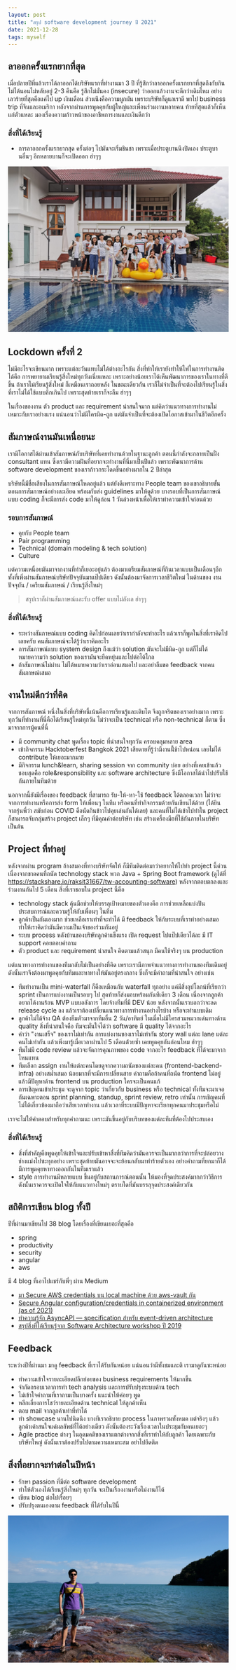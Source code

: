 ```yaml
---
layout: post
title: "สรุป software development journey ปี 2021"
date: 2021-12-28
tags: myself
---
```


## ลาออกครั้งแรกยากที่สุด
เมื่อปลายปีที่แล้วเราได้ลาออกได้บริษัทแรกที่ทำงานมา 3 ปี ที่รู้สึกว่าลาออกครั้งแรกยากที่สุดถึงกับกินไม่ได้นอนไม่หลับอยู่ 2-3 คืนคือ รู้สึกไม่มั่นคง (insecure) ว่าออกแล้วงานจะดีกว่าเดิมไหม อย่างเลวร้ายที่สุดคือแค่ไป up เงินเดือน ส่วนนึงคือความผูกผัน เพราะบริษัทก็ดูแลเราดี พาไป business trip ที่จีนและอเมริกา หลังจากผ่านการพูดคุยกับผู้ใหญ่และเพื่อนร่วมงานหลายคน ท้ายที่สุดแล้วก็เห็นแก่ตัวแหละ มองเรื่องความก้าวหน้าของอาชีพการงานและเงินดีกว่า

### สิ่งที่ได้เรียนรู้
- การลาออกครั้งแรกยากสุด ครั้งต่อๆ ไปมันจะเริ่มชินชา เพราะเมื่อประตูบานนึงปิดเอง ประตูบานอื่นๆ อีกหลายบานก็จะเปิดออก ฮ่าๆๆ

![EMIT team](/assets/2021-12-28-emit-team.jpg)

## Lockdown ครั้งที่ 2
ไม่มีอะไรจะเขียนมาก เพราะแต่ละวันแทบไม่ได้ต่างอะไรกัน สิ่งที่ทำให้เรายังทำให้ไฟในการทำงานติดได้คือ การพยายามเรียนรู้สิ่งใหม่ทุกวันเนี่ยแหละ เพราะอย่างน้อยเราได้เห็นพัฒนาการของเราในทางที่ดีขึ้น ถ้าเราไม่เรียนรู้สิ่งใหม่ ก็เหมือนเราถอยหลัง ในขณะเดียวกัน เราก็ไม่จำเป็นที่จะต้องไปเรียนรู้ในสิ่งที่เราไม่ได้ใช้แบบลึกเกินไป เพราะสุดท้ายเราก็จะลืม ฮ่าๆๆ  

ในเรื่องของงาน ตัว product และ requirement น่าสนใจมาก แต่คิดว่าแนวทางการทำงานไม่เหมาะกับเราอย่างแรง แน่นอนว่าไม่มีใครผิด-ถูก แต่มันจำเป็นที่จะต้องเปิดโอกาสเข้ามาในชีวิตอีกครั้ง

## สัมภาษณ์งานมันเหนื่อยนะ
เรามีโอกาสได้ผ่านเข้าสัมภาษณ์กับบริษัทที่เคยทำงานด้วยในฐานะลูกค้า ตอนนี้กำลังจะกลายเป็นฝั่ง consultant แทน ซึ่งเรามีความฝันที่อยากจะทำงานที่นี่มาเป็นปีแล้ว เพราะพัฒนาการด้าน software development ของเราก้าวกระโดดขึ้นอย่างมากใน 2 ปีล่าสุด  

บริษัทนี้มีชื่อเสียงในการสัมภาษณ์โหดอยู่แล้ว แต่ยังดีเพราะทาง People team ของเขาอธิบายขั้นตอนการสัมภาษณ์อย่างละเอียด พร้อมกับส่ง guidelines มาให้ดูด้วย บางรอบที่เป็นการสัมภาษณ์แบบ coding ก็จะมีการส่ง code มาให้ดูก่อน 1 วันล่วงหน้าเพื่อให้เราทำความเข้าใจก่อนด้วย  

### รอบการสัมภาษณ์
- คุยกับ People team
- Pair programming
- Technical (domain modeling & tech solution)
- Culture

แต่ความเหนื่อยมันมาจากงานที่ทำก็เยอะอยู่แล้ว ต้องมาเตรียมสัมภาษณ์ที่กินเวลาแบบเป็นเดือนๆอีก ทั้งที่เพิ่งผ่านสัมภาษณ์บริษัทปัจจุบันมาแป๊ปเดียว ดังนั้นต้องมาจัดการเวลาชีวิตใหม่ ในด้านของ งานปัจจุบัน / เครียมสัมภาษณ์ / เรียนรู้สิ่งใหม่ๆ

> สรุปเราก็ผ่านสัมภาษณ์และรับ offer แบบไม่ลังเล ฮ่าๆๆ

### สิ่งที่ได้เรียนรู้
- ระหว่างสัมภาษณ์แบบ coding คิดไปก่อนเลยว่าเรากำลังจะทำอะไร แล้วเราก็พูดในสิ่งที่เราคิดไปเลยครับ คนสัมภาษณ์จะได้รู้ว่าเราคิดอะไร
- การสัมภาษณ์แบบ system design ถึงแม้ว่า solution มันจะไม่มีผิด-ถูก แต่ก็ไม่ได้หมายความว่า solution ของเรามันจะยืดหยุ่นและไปต่อได้ไกล
- ถ้าสัมภาษณ์ไม่ผ่าน ไม่ได้หมายความว่าเราอ่อนเสมอไป และอย่าลืมขอ feedback จากคนสัมภาษณ์เสมอ

## งานใหม่ดีกว่าที่คิด
จากการสัมภาษณ์ หนึ่งในสิ่งที่บริษัทนี้เน้นคือการเรียนรู้และเติบโต จึงถูกจริตของเราอย่างมาก เพราะทุกวันที่ทำงานที่นี่คือได้เรียนรู้ใหม่ทุกวัน ไม่ว่าจะเป็น technical หรือ non-technical ก็ตาม ซึ่งมาจากการผู้คนที่นี่

- มี community chat พูดเรื่อง topic ที่น่าสนใจทุกวัน ครอบคลุมหลาย area
- เข้ากิจกรรม Hacktoberfest Bangkok 2021 เสียดายที่รู้ว่ามีงานนี้่ช้าไปหน่อน เลยไม่ได้ contribute ให้เยอะมากมาย
- มีกิจกรรม lunch&learn, sharing session จาก community บ่อย อย่างที่เคยเข้าแล้วชอบสุดคือ role&responsibility และ software architecture ซึ่งมีโอกาสได้นำไปปรับใช้กันภายในทีมด้วย

นอกจากนี้ยังมีเรื่องของ feedback ที่สามารถ รับ-ให้-หา-ใช้ feedback ได้ตลอดเวลา ไม่ว่าจะจากการทำงานหรือการส่ง form ให้เพื่อนๆ ในทีม หรือคนที่ทำกิจกรรมด้วยกันเขียนได้ด้วย (ได้ยินจากรุ่นพี่ว่า สมัยก่อน COVID คือนัดกินข้าวไปคุยเล่นกันได้เลย) และคนที่ไม่ได้เข้าไปทำใน project ก็สามารถจับกลุ่มสร้าง project เล็กๆ ที่มีคุณค่าต่อบริษัท เช่น สร้างเครื่องมือที่ใช้กันภายในบริษัท เป็นต้น

## Project ที่ทำอยู่
หลังจากผ่าน program ล้างสมองที่ทางบริษัทจัดให้ ก็มีทีมติดต่อมาว่าอยากให้ไปทำ project นี้ด่วน เนื่องจากขาดคนที่ถนัด technology stack พวก Java + Spring Boot framework (ดูได้ที่ <https://stackshare.io/raksit31667/tw-accounting-software>) หลังจากตอบตกลงและร่วมงานกันไป 5 เดือน  สิ่งที่เราชอบใน project นี้คือ

- technology stack คุ้นมือช่วยให้บรรลุเป้าหมายของตัวเองคือ การช่วยเหลือแบ่งปันประสบการณ์และความรู้ให้กับเพื่อนๆ ในทีม
- ลูกค้าเป็นกันเองมาก ช่วยเหลือเราเท่าที่จะทำได้ มี feedback ให้กับระบบที่เราทำอย่างเสมอ ทำให้เราคิดว่ามันมีความเป็นเจ้าของร่วมกันอยู่
- ระบบ process หลังบ้านของบริษัทลูกค้าแข็งแรง เปิด request ไปแป๊ปเดียวได้ละ มี IT support คอยตอบคำถาม
- ตัว product และ requirement น่าสนใจ คิดตามแล้วสนุก มีคนใช้จริงๆ บน production

แต่แนวทางการทำงานของทีมกลับไม่เป็นอย่างที่คิด เพราะเรามีภาพจำแนวทางการทำงานของทีมเดิมอยู่ ดังนั้นเราจึงต้องมาพูดคุยกับทีมและหาทางให้มันอยู่ตรงกลาง ซึ่งก็จะมีคำถามที่น่าสนใจ อย่างเช่น

- ทีมทำงานเป็น mini-waterfall ก็คือเหมือนกับ waterfall ทุกอย่าง แค่มีสิ่งอุปโลกน์ที่เรียกว่า sprint เป็นการแบ่งงานเป็นรอบๆ ไป สุดท้ายก็ส่งมอบพร้อมกันทีเดียว 3 เดือน เนื่องจากลูกค้าอยากได้งานร้อน MVP แบบอลังการ โดยจ้างทีมที่มี DEV น้อย หลังจากนั้นเราบอกว่าจะลด release cycle ลง แล้วเราต้องเปลี่ยนแนวทางการทำงานอย่างไรบ้าง หรือจะทำแบบเดิม
- ลูกค้าไม่ได้จ้าง QA ต้องยืมตัวมาจากทีมอื่น 2 วัน/อาทิตย์ ในเมื่อไม่มีใครสวมหมวกเด่นทางด้าน quality สิ่งที่น่าสนใจคือ ทีมจะมั่นใจได้ว่า software มี quality ได้จากอะไร
- คำว่า "งานเสร็จ" ของเราไม่เท่ากัน การแบ่งงานของเราไม่เท่ากัน story wall แต่ละ lane แต่ละคนไม่เท่ากัน แล้วเพิ่งมารู้เมื่อเวลาผ่านไป 5 เดือนด้่วยซ้ำ เคยพูดคุยกันก่อนไหม ฮ่าๆๆ
- ทีมไม่มี code review แล้วจะจัดการคุณภาพของ code จากอะไร feedback ที่ได้จะมาจากไหนแทน
- ทีมเลือก assign งานให้แต่ละคนโดยดูจากความถนัดของแต่ละคน (frontend-backend-infra) อย่างสม่ำเสมอ น้อยมากที่จะมีการเปลี่ยนสาย คำถามคือถ้าคนที่ถนัด frontend ไม่อยู่แล้วมีปัญหาด้าน frontend บน production ใครจะเป็นคนแก้
- การเชิญคนเข้าประชุม จะดูจาก topic ว่าเกี่ยวกับ business หรือ technical ทั้งทีมจะมาเจอกันเฉพาะตอน sprint planning, standup, sprint review, retro เท่านั้น การเชิญคนที่ไม่ได้เกี่ยวข้องมาถือว่าเสียเวลาทำงาน แล้วเวลาที่ระบบมีปัญหาจะเรียกทุกคนมาประชุมหรือไม่

เราจะไม่ให้คำตอบสำหรับทุกคำถามนะ เพราะมันขึ้นอยู่กับบริบทของแต่ละทีมที่ต้องไปประสบเอง 

### สิ่งที่ได้เรียนรู้
- สิ่งที่สำคัญคือพูดคุยให้เข้าใจและปรับเข้าหาสื่งที่ทีมคิดว่ามันควรจะเป็นมากกว่าการที่จะปล่อยวาง ช่างแม่งไปซะทุกอย่าง เพราะสุดท้ายมันอาจจะจะย้อนกลับมาทำร้ายตัวเอง อย่างคำถามที่ยกมาก็ได้มีการพูดคุยหาทางออกกันในทีมเราแล้ว
- style การทำงานมีหลายแบบ ขึ้นอยู่กับสถานการณ์ตอนนั้น ให้มองที่จุดประสงค์มากกว่าวิธีการ ดังนั้นเราควรจะเปิดใจให้กับแนวทางใหม่ๆ ตราบใดที่มันบรรลุจุดประสงค์เดียวกัน

## สถิติการเขียน blog ทั้งปี
ปีที่ผ่านมาเขียนไป 38 blog โดยเรื่องที่เขียนเยอะที่สุดคือ
- spring
- productivity
- security
- angular
- aws

มี 4 blog ที่เอาไปแชร์กับพี่ๆ ผ่าน Medium
- [มา Secure AWS credentials บน local machine ด้วย aws-vault กัน](https://medium.com/nontechcompany/%E0%B8%A1%E0%B8%B2-secure-aws-credentials-%E0%B8%9A%E0%B8%99-local-machine-%E0%B8%94%E0%B9%89%E0%B8%A7%E0%B8%A2-aws-vault-%E0%B8%81%E0%B8%B1%E0%B8%99-75079ca97efd)
- [Secure Angular configuration/credentials in containerized environment (as of 2021)](https://medium.com/nontechcompany/secure-angular-configuration-credentials-in-containerized-environment-as-of-2021-a7f36ed676ed)
- [ทำความรู้จัก AsyncAPI — specification สำหรับ event-driven architecture](https://medium.com/nontechcompany/asyncapi-specification-for-event-driven-architecture-93a947c5ae4d)
- [สรุปสิ่งที่ได้เรียนรู้จาก Software Architecture workshop ปี 2019](https://medium.com/nontechcompany/%E0%B8%AA%E0%B8%A3%E0%B8%B8%E0%B8%9B%E0%B8%AA%E0%B8%B4%E0%B9%88%E0%B8%87%E0%B8%97%E0%B8%B5%E0%B9%88%E0%B9%84%E0%B8%94%E0%B9%89%E0%B9%80%E0%B8%A3%E0%B8%B5%E0%B8%A2%E0%B8%99%E0%B8%A3%E0%B8%B9%E0%B9%89%E0%B8%88%E0%B8%B2%E0%B8%81-software-architecture-workshop-%E0%B8%9B%E0%B8%B5-2019-f043f0443948)

## Feedback
ระหว่างปีที่ผ่านมา มาดู feedback ที่เราได้รับกันหน่อย แน่นอนว่ามีทั้งชมและติ เรามาดูกันซะหน่อย

- ทำความเข้าใจรายละเอียดปลีกย่อยของ business requirements ให้มากขึ้น
- จำกัดกรอบเวลาการทำ tech analysis และการปรับปรุงระบบด้าน tech
- ไม่เข้าใจคำถามที่เราถามเป็นบางครั้ง แนะนำให้ค่อยๆ พูด
- หลีกเลี่ยงการโชว์รายละเอียดด้าน technical ให้ลูกค้าเห็น
- ตอบ mail จากลูกค้าเท่าที่ทำได้
- ทำ showcase นานไปนิดนึง บางทีเราอธิบาย process ในภาพรวมทั้งหมด แต่จริงๆ แล้วลูกค้าเค้าสนใจแค่ผลลัพธ์ที่ได้อย่างเดียว ดังนั้นต้องระวังเรื่องเวลาในประชุมกับคนเยอะๆ
- Agile practice ต่างๆ ในอุดมคติของเราแตกต่างจากสิ่งที่เราทำให้กับลูกค้า โดยเฉพาะกับบริษัทใหญ่ ดังนั้นเราต้องปรับไปตามความเหมาะสม อย่าไปยึดติด

## สิ่งที่อยากจะทำต่อในปีหน้า
- รักษา passion ที่มีต่อ software development
- ทำให้ตัวเองได้เรียนรู้สิ่งใหม่ๆ ทุกวัน จะเป็นเรื่องงานหรือไม่งานก็ได้
- เขียน blog ต่อไปเรื่อยๆ
- ปรับปรุงตนเองตาม feedback ที่ได้รับในปีนี้

![Myself](/assets/2021-12-28-myself.jpg)